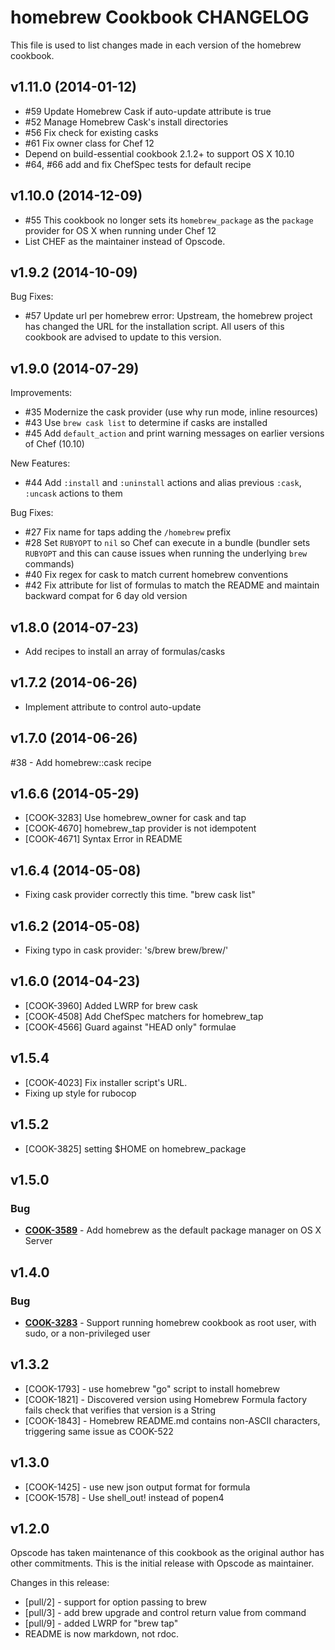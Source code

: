 homebrew Cookbook CHANGELOG
===========================
This file is used to list changes made in each version of the homebrew cookbook.

v1.11.0 (2014-01-12)
--------------------

- #59 Update Homebrew Cask if auto-update attribute is true
- #52 Manage Homebrew Cask's install directories
- #56 Fix check for existing casks
- #61 Fix owner class for Chef 12
- Depend on build-essential cookbook 2.1.2+ to support OS X 10.10
- #64, #66 add and fix ChefSpec tests for default recipe

v1.10.0 (2014-12-09)
--------------------

- #55 This cookbook no longer sets its `homebrew_package` as the
   `package` provider for OS X when running under Chef 12
- List CHEF as the maintainer instead of Opscode.

v1.9.2 (2014-10-09)
-------------------

Bug Fixes:

- #57 Update url per homebrew error: Upstream, the homebrew project
   has changed the URL for the installation script. All users of this
   cookbook are advised to update to this version.

v1.9.0 (2014-07-29)
-------------------

Improvements:

- #35 Modernize the cask provider (use why run mode, inline resources)
- #43 Use `brew cask list` to determine if casks are installed
- #45 Add `default_action` and print warning messages on earlier
   versions of Chef (10.10)

New Features:

- #44 Add `:install` and `:uninstall` actions and alias previous `:cask`,
  `:uncask` actions to them

Bug Fixes:

- #27 Fix name for taps adding the `/homebrew` prefix
- #28 Set `RUBYOPT` to `nil` so Chef can execute in a bundle (bundler
   sets `RUBYOPT` and this can cause issues when running the
   underlying `brew` commands)
- #40 Fix regex for cask to match current homebrew conventions
- #42 Fix attribute for list of formulas to match the README and
   maintain backward compat for 6 day old version

v1.8.0 (2014-07-23)
-------------------
- Add recipes to install an array of formulas/casks

v1.7.2 (2014-06-26)
-------------------
- Implement attribute to control auto-update


v1.7.0 (2014-06-26)
-------------------
#38 - Add homebrew::cask recipe


v1.6.6 (2014-05-29)
-------------------
- [COOK-3283] Use homebrew_owner for cask and tap
- [COOK-4670] homebrew_tap provider is not idempotent
- [COOK-4671] Syntax Error in README


v1.6.4 (2014-05-08)
-------------------
- Fixing cask provider correctly this time. "brew cask list"


v1.6.2 (2014-05-08)
-------------------
- Fixing typo in cask provider: 's/brew brew/brew/'


v1.6.0 (2014-04-23)
-------------------
- [COOK-3960] Added LWRP for brew cask
- [COOK-4508] Add ChefSpec matchers for homebrew_tap
- [COOK-4566] Guard against "HEAD only" formulae


v1.5.4
------
- [COOK-4023] Fix installer script's URL.
- Fixing up style for rubocop


v1.5.2
------
- [COOK-3825] setting $HOME on homebrew_package


v1.5.0
------
### Bug
- **[COOK-3589](https://tickets.opscode.com/browse/COOK-3589)** - Add homebrew as the default package manager on OS X Server

v1.4.0
------
### Bug
- **[COOK-3283](https://tickets.opscode.com/browse/COOK-3283)** - Support running homebrew cookbook as root user, with sudo, or a non-privileged user

v1.3.2
------
- [COOK-1793] - use homebrew "go" script to install homebrew
- [COOK-1821] - Discovered version using Homebrew Formula factory fails check that verifies that version is a String
- [COOK-1843] - Homebrew README.md contains non-ASCII characters, triggering same issue as COOK-522

v1.3.0
------
- [COOK-1425] - use new json output format for formula
- [COOK-1578] - Use shell_out! instead of popen4

v1.2.0
------
Opscode has taken maintenance of this cookbook as the original author has other commitments. This is the initial release with Opscode as maintainer.

Changes in this release:

- [pull/2] - support for option passing to brew
- [pull/3] - add brew upgrade and control return value from command
- [pull/9] - added LWRP for "brew tap"
- README is now markdown, not rdoc.
